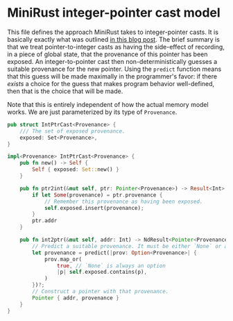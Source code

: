 # MiniRust integer-pointer cast model

This file defines the approach MiniRust takes to integer-pointer casts.
It is basically exactly what was outlined [in this blog post](https://www.ralfj.de/blog/2022/04/11/provenance-exposed.html).
The brief summary is that we treat pointer-to-integer casts as having the side-effect of recording, in a piece of global state, that the provenance of this pointer has been exposed.
An integer-to-pointer cast then non-deterministically guesses a suitable provenance for the new pointer.
Using the `predict` function means that this guess will be made maximally in the programmer's favor: if there *exists* a choice for the guess that makes program behavior well-defined, then that is the choice that will be made.

Note that this is entirely independent of how the actual memory model works.
We are just parameterized by its type of `Provenance`.

```rust
pub struct IntPtrCast<Provenance> {
    /// The set of exposed provenance.
    exposed: Set<Provenance>,
}

impl<Provenance> IntPtrCast<Provenance> {
    pub fn new() -> Self {
        Self { exposed: Set::new() }
    }

    pub fn ptr2int(&mut self, ptr: Pointer<Provenance>) -> Result<Int> {
        if let Some(provenance) = ptr.provenance {
            // Remember this provenance as having been exposed.
            self.exposed.insert(provenance);
        }
        ptr.addr
    }

    pub fn int2ptr(&mut self, addr: Int) -> NdResult<Pointer<Provenance>> {
        // Predict a suitable provenance. It must be either `None` or already exposed.
        let provenance = predict(|prov: Option<Provenance>| {
            prov.map_or(
                true, // `None` is always an option
                |p| self.exposed.contains(p),
            )
        })?;
        // Construct a pointer with that provenance.
        Pointer { addr, provenance }
    }
}
```
